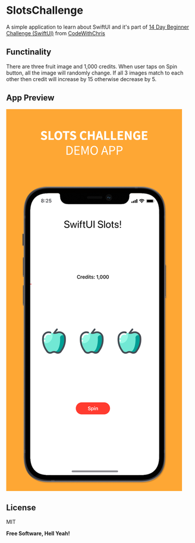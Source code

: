 # SlotsChallenge

A simple application to learn about SwiftUI and it's part of [14 Day Beginner Challenge (SwiftUI)](https://learn.codewithchris.com/courses/take/start/lessons/19146005-lesson-13-bonus-challenge) from [CodeWithChris](https://learn.codewithchris.com/collections)


## Functinality
There are three fruit image and 1,000 credits. When user taps on Spin button, all the image will randomly change. If all 3 images match to each other then credit will increase by 15 otherwise decrease by 5.

## App Preview
   
   ![SlotsChallengeUI](Screenshot/SlotsChallengeUI.jpg)

## License

MIT

**Free Software, Hell Yeah!**

